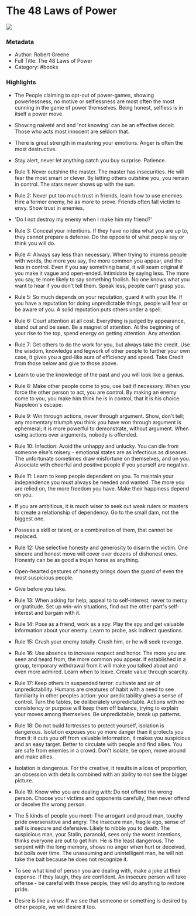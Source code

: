 # The 48 Laws of Power

![](https://images-na.ssl-images-amazon.com/images/I/71aG+xDKSYL.jpg)

### Metadata

- Author: Robert Greene
- Full Title: The 48 Laws of Power
- Category: #books

### Highlights

- The People claiming to opt-out of power-games, showing powerlessness, no motive or selflessness are most often the most cunning in the game of power themselves. Being honest, selfless is in itself a power move.

- Showing naiveté and and 'not knowing' can be an effective deceit. Those who acts most innocent are seldom that.

- There is great strength in mastering your emotions. Anger is often the most destructive.

- Stay alert, never let anything catch you buy surprise. Patience.

- Rule 1: Never outshine the master. The master has insecurities. He will fear the most smart or clever. By letting others outshine you, you remain in control. The stars never shows up with the sun.

- Rule 2: Never put too much trust in friends, learn how to use enemies. Hire a former enemy, he as more to prove. Friends often fall victim to envy. Show trust in enemies.

- 'Do I not destroy my enemy when I make him my friend?'

- Rule 3: Conceal your intentions. If they have no idea what you are up to, they cannot prepare a defense. Do the opposite of what people say or think you will do.

- Rule 4: Always say less than necessary. When trying to impress people with words, the more you say, the more common you appear, and the less in control. Even if you say something banal, it will seam original if you make it vague and open-ended. Intimidate by saying less. The more you say, te more likely to say something foolish. No one knows what you want to hear if you don't tell them. Speak less, people can't grasp you.

- Rule 5: So much depends on your reputation, guard it with your life. If you have a reputation for doing unpredictable things, people will fear or be aware of you. A solid reputation puts others under a spell.

- Rule 6: Court attention at all cost. Everything is judged by appearance, stand out and be seen. Be a magnet of attention. At the beginning of your rise to the top, spend energy on getting attention. Any attention.

- Rule 7: Get others to do the work for you, but always take the credit. Use the wisdom, knowledge and legwork of other people to further your own case, it gives you a god-like aura of efficiency and speed. Take Credit from those below and give to those above.

- Learn to use the knowledge of the past and you will look like a genius.

- Rule 8: Make other people come to you, use bait if necessary. When you force the other person to act, you are control. By making an enemy come to you, you make him think he is in control, that it is his choice. Napoleon's escape.

- Rule 9: Win through actions, never through argument. Show, don't tell; any momentary triumph you think you have won through argument is ephemeral; it is more powerful to demonstrate, without argument. When using actions over arguments, nobody is offended.

- Rule 10: Infection: Avoid the unhappy and unlucky. You can die from someone else's misery - emotional states are as infectious as diseases. The unfortunate sometimes draw misfortune on themselves, and on you. Associate with cheerful and positive people if you yourself are negative.

- Rule 11: Learn to keep people dependent on you. To maintain your independence you must always be needed and wanted. The more you are relied on, the more freedom you have. Make their happiness depend on you.

- If you are ambitious, it is much wiser to seek out weak rulers or masters to create a relationship of dependency. Go to the small dam, not the biggest one.

- Possess a skill or talent, or a combination of them, that cannot be replaced.

- Rule 12: Use selective honesty and generosity to disarm the victim. One sincere and honest move will cover over dozens of dishonest ones. Honesty can be as good a trojan horse as anything.

- Open-hearted gestures of honesty brings down the guard of even the most suspicious people.

- Give before you take.

- Rule 13: When asking for help, appeal to to self-interest, never to mercy or gratitude. Set up win-win situations, find out the other part's self-interest and bargain with it.

- Rule 14: Pose as a friend, work as a spy. Play the spy and get valuable information about your enemy. Learn to probe, ask indirect questions.

- Rule 15: Crush your enemy totally. Crush him, or he will seek revenge.

- Rule 16: Use absence to increase respect and honor. The more you are seen and heard from, the more common you appear. If established in a group, temporary withdrawal from it will make you talked about and even more admired. Learn when to leave. Create value through scarcity.

- Rule 17: Keep others in suspended terror: cultivate and air of unpredictability. Humans are creatures of habit with a need to see familiarity in other peoples action: your predictability gives a sense of control. Turn the tables, be deliberately unpredictable. Actions with no consistency or purpose will keep them off balance, trying to explain your moves among themselves. Be unpredictable, break up patterns.

- Rule 18: Do not build fortresses to protect yourself, isolation is dangerous. Isolation exposes you yo more danger than it protects you from it: it cuts you off from valuable information, it makes you suspicious and an easy target. Better to circulate with people and find allies. You are safe from enemies in a crowd. Don't isolate, be open, move around and make allies.

- Isolation is dangerous. For the creative, it results in a loss of proportion, an obsession with details combined with an ability to not see the bigger picture.

- Rule 19: Know who you are dealing with: Do not offend the wrong person. Choose your victims and opponents carefully, then never offend or deceive the wrong person.

- The 5 kinds of people you meet: The arrogant and proud man, touchy pride oversensitive and angry. The insecure man, fragile ego, sense of self is insecure and defensive. Likely to nibble you to death. The suspicious man, your Stalin, paranoid, sees only the worst intentions, thinks everyone are out to get him. He is the least dangerous. The serpent with the long memory, shows no anger when hurt or deceived, but boils over time. The unassuming and unintelligent man, he will not take the bait because he does not recognize it.

- To see what kind of person you are dealing with, make a joke at their expense. If they laugh, they are confident. An insecure person will take offense - be careful with these people, they will do anything to restore pride.

- Desire is like a virus: If we see that someone or something is desired by other people, we will desire it too.